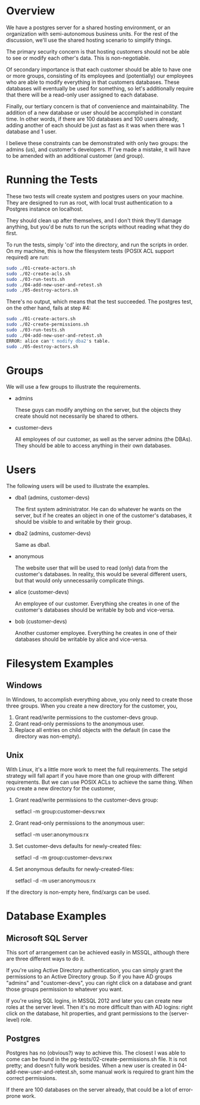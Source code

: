# Overview

We have a postgres server for a shared hosting environment, or an
organization with semi-autonomous business units. For the rest of the
discussion, we'll use the shared hosting scenario to simplify things.

The primary security concern is that hosting customers should not be
able to see or modify each other's data. This is non-negotiable.

Of secondary importance is that each customer should be able to have
one or more groups, consisting of its employees and (potentially) our
employees who are able to modify everything in that customers
databases. These databases will eventually be used for something, so
let's additionally require that there will be a read-only user
assigned to each database.

Finally, our tertiary concern is that of convenience and
maintainability. The addition of a new database or user should be
accomplished in constant time. In other words, if there are 100
databases and 100 users already, adding another of each should be just
as fast as it was when there was 1 database and 1 user.

I believe these constraints can be demonstrated with only two groups:
the admins (us), and customer's developers. If I've made a mistake, it
will have to be amended with an additional customer (and group).

# Running the Tests

These two tests will create system and postgres users on your
machine. They are designed to run as root, with local trust
authentication to a Postgres instance on localhost.

They should clean up after themselves, and I don't think they'll
damage anything, but you'd be nuts to run the scripts without reading
what they do first.

To run the tests, simply 'cd' into the directory, and run the scripts
in order. On my machine, this is how the filesystem tests (POSIX ACL
support required) are run:

```Bash
sudo ./01-create-actors.sh
sudo ./02-create-acls.sh
sudo ./03-run-tests.sh
sudo ./04-add-new-user-and-retest.sh
sudo ./05-destroy-actors.sh
```

There's no output, which means that the test succeeded. The postgres
test, on the other hand, fails at step #4:

```Bash
sudo ./01-create-actors.sh
sudo ./02-create-permissions.sh
sudo ./03-run-tests.sh
sudo ./04-add-new-user-and-retest.sh
ERROR: alice can't modify dba2's table.
sudo ./05-destroy-actors.sh
```

# Groups

We will use a few groups to illustrate the requirements.

  * admins

    These guys can modify anything on the server, but the objects
    they create should not necessarily be shared to others.

  * customer-devs

    All employees of our customer, as well as the server admins (the
    DBAs). They should be able to access anything in their own
    databases.

# Users

The following users will be used to illustrate the examples.

  * dba1 (admins, customer-devs)

    The first system administrator. He can do whatever he wants on the
    server, but if he creates an object in one of the customer's
    databases, it should be visible to and writable by their group.

  * dba2 (admins, customer-devs)

    Same as dba1.

  * anonymous

    The website user that will be used to read (only) data from the
    customer's databases. In reality, this would be several different
    users, but that would only unnecessarily complicate things.

  * alice (customer-devs)

    An employee of our customer. Everything she creates in one of the
    customer's databases should be writable by bob and vice-versa.

  * bob (customer-devs)

    Another customer employee. Everything he creates in one of their
    databases should be writable by alice and vice-versa.

# Filesystem Examples

## Windows

In Windows, to accomplish everything above, you only need to create
those three groups. When you create a new directory for the customer,
you,

  1. Grant read/write permissions to the customer-devs group.
  2. Grant read-only permissions to the anonymous user.
  3. Replace all entries on child objects with the default (in case
     the directory was non-empty).

## Unix

With Linux, it's a little more work to meet the full requirements. The
setgid strategy will fall apart if you have more than one group with
different requirements. But we can use POSIX ACLs to achieve the same
thing. When you create a new directory for the customer,

  1. Grant read/write permissions to the customer-devs group:

     setfacl -m group:customer-devs:rwx <dir>

  2. Grant read-only permissions to the anonymous user:

     setfacl -m user:anonymous:rx <dir>

  3. Set customer-devs defaults for newly-created files:

     setfacl -d -m group:customer-devs:rwx <dir>

  4. Set anonymous defaults for newly-created-files:

     setfacl -d -m user:anonymous:rx <dir>

If the directory is non-empty here, find/xargs can be used.

# Database Examples

## Microsoft SQL Server

This sort of arrangement can be achieved easily in MSSQL, although
there are three different ways to do it.

If you're using Active Directory authentication, you can simply grant
the permissions to an Active Directory group. So if you have AD groups
"admins" and "customer-devs", you can right click on a database and
grant those groups permission to whatever you want.

If you're using SQL logins, in MSSQL 2012 and later you can create new
roles at the server level. Then it's no more difficult than with AD
logins: right click on the database, hit properties, and grant
permissions to the (server-level) role.

## Postgres

Postgres has no (obvious?) way to achieve this. The closest I was able
to come can be found in the pg-tests/02-create-permissions.sh file. It
is not pretty; and doesn't fully work besides. When a new user is
created in 04-add-new-user-and-retest.sh, some manual work is required
to grant him the correct permissions.

If there are 100 databases on the server already, that could be a lot
of error-prone work.
